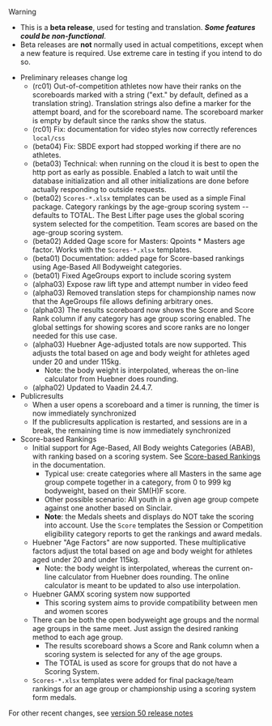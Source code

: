 > [!WARNING]
>
> - This is a **beta release**, used for testing and translation. ***Some features could be non-functional***.
> - Beta releases are **not** normally used in actual competitions, except when a new feature is required. Use extreme care in testing if you intend to do so.

- Preliminary releases change log
  - (rc01) Out-of-competition athletes now have their ranks on the scoreboards marked with a string ("ext." by default, defined as a translation string).  Translation strings also define a marker for the attempt board, and for the scoreboard name.  The scoreboard marker is empty by default since the ranks show the status.
  - (rc01) Fix: documentation for video styles now correctly references `local/css`
  - (beta04) Fix: SBDE export had stopped working if there are no athletes.
  - (beta03) Technical: when running on the cloud it is best to open the http port as early as possible.  Enabled a latch to wait until the database initialization and all other initializations are done before actually responding to outside requests.
  - (beta02) `Scores-*.xlsx` templates can be used as a simple Final package.  Category rankings by the age-group scoring system -- defaults to TOTAL. The Best Lifter page uses the global scoring system selected for the competition.  Team scores are based on the age-group scoring system.
  - (beta02) Added Qage score for Masters: Qpoints * Masters age factor.  Works with the `Scores-*.xlsx` templates.
  - (beta01) Documentation: added page for Score-based rankings using Age-Based All Bodyweight categories.
  - (beta01) Fixed AgeGroups export to include scoring system
  - (alpha03) Expose raw lift type and attempt number in video feed
  - (alpha03) Removed translation steps for championship names now that the AgeGroups file allows defining arbitrary ones.
  - (alpha03) The results scoreboard now shows the Score and Score Rank column if any category has age group scoring enabled.  The global settings for showing scores and score ranks are no longer needed for this use case.
  - (alpha03) Huebner Age-adjusted totals are now supported. This adjusts the total based on age and body weight for athletes aged under 20 and under 115kg.
    - Note: the body weight is interpolated, whereas the on-line calculator from Huebner does rounding.
  - (alpha02) Updated to Vaadin 24.4.7.
- Publicresults
  - When a user opens a scoreboard and a timer is running, the timer is now immediately synchronized
  - If the publicresults application is restarted, and sessions are in a break, the remaining time is now immediately synchronized
- Score-based Rankings
  - Initial support for Age-Based, All Body weights Categories (ABAB), with ranking based on a scoring system.  See [Score-based Rankings](https://jflamy.github.io/owlcms4/#/ScoreBasedCompetitions) in the documentation.
    - Typical use: create categories where all Masters in the same age group compete together in a category, from 0 to 999 kg bodyweight, based on their SM(H)F score.
    - Other possible scenario: All youth in a given age group compete against one another based on Sinclair.
    - **Note**: the Medals sheets and displays do NOT take the scoring into account.  Use the `Score` templates the Session or Competition eligibility category reports to get the rankings and award medals.
  - Huebner "Age Factors"  are now supported. These multiplicative factors adjust the total based on age and body weight for athletes aged under 20 and under 115kg.
    - Note: the body weight is interpolated, whereas the current on-line calculator from Huebner does rounding.  The online calculator is meant to be updated to also use interpolation.
  - Huebner GAMX scoring system now supported
    - This scoring system aims to provide compatibility between men and women scores
  - There can be both the open bodyweight age groups and the normal age groups in the same meet.  Just assign the desired ranking method to each age group.
    - The results scoreboard shows a Score and Rank column when a scoring system is selected for any of the age groups.
    - The TOTAL is used as score for groups that do not have a Scoring System.
  - `Scores-*.xlsx` templates were added for final package/team rankings for an age group or championship using a scoring system form medals.


For other recent changes, see [version 50 release notes](https://github.com/owlcms/owlcms4/releases/tag/50.0.0)
